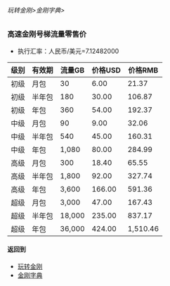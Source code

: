 ###### 玩转金刚>金刚字典>
### 高速金刚号梯流量零售价

- 执行汇率：人民币/美元=7.12482000

|级别|有效期|流量GB|价格USD|价格RMB|
|------| ------| ------| ------|------| 
|初级|月包|30|6.00|21.37|
|初级 |半年包|180|30.00|106.87| 
|初级 |年包|360|54.00|192.37| 
|中级 |月包|90|9.00|32.06|
|中级 |半年包|540|45.00|160.31|
|中级 |年包|1,080|80.00|284.99|
|高级 |月包|300|18.40|65.55|
|高级 |半年包|1,800|92.00|327.74|
|高级 |年包|3,600|166.00|591.36|
|超级|月包|3,000|47.00|167.43|
|超级 |半年包|18,000|235.00|837.17|
|超级 |年包|36,000|424.00|1,510.46|



#### 返回到
- [玩转金刚](https://github.com/a2zitpro/web/blob/master/LadderFree/A.md)
- [金刚字典](https://github.com/a2zitpro/web/blob/master/LadderFree/kkDictionary/KKDictionary.md)
